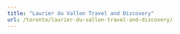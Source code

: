 ```yaml
---
title: "Laurier du Vallon Travel and Discovery"
url: /toronto/laurier-du-vallon-travel-and-discovery/
---
```

